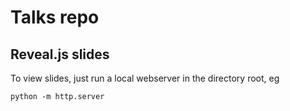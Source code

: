 # Talks repo
## Reveal.js slides
To view slides, just run a local webserver in the directory root, eg
```
python -m http.server
```
